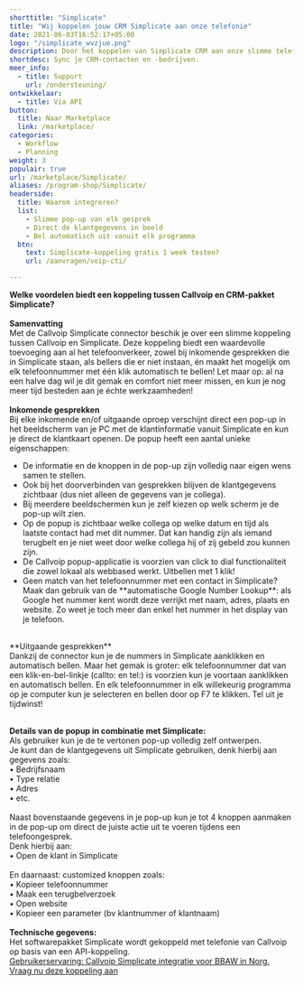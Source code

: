 ```yaml
---
shorttitle: "Simplicate"
title: "Wij koppelen jouw CRM Simplicate aan onze telefonie"
date: 2021-06-03T16:52:17+05:00
logo: "/simplicate_wvzjue.png"
description: Door het koppelen van Simplicate CRM aan onze slimme telefonie werk je een stuk efficienter.
shortdesc: Sync je CRM-contacten en -bedrijven.
meer_info:
  - title: Support
    url: /ondersteuning/
ontwikkelaar:
  - title: Via API
button:
  title: Naar Marketplace
  link: /marketplace/
categories:
  - Workflow
  - Planning
weight: 3
populair: true
url: /marketplace/Simplicate/
aliases: /program-shop/Simplicate/
headerside:
  title: Waarom integreren?
  list:
    - Slimme pop-up van elk gesprek
    - Direct de klantgegevens in beeld
    - Bel automatisch uit vanuit elk programma
  btn:
    text: Simplicate-koppeling gratis 1 week testen?
    url: /aanvragen/voip-cti/

---
```


**Welke voordelen biedt een koppeling tussen Callvoip en CRM-pakket Simplicate?**<br>
<br>
**Samenvatting** <br>
Met de Callvoip Simplicate connector beschik je over een slimme koppeling tussen Callvoip en Simplicate. Deze koppeling biedt een waardevolle toevoeging aan al het telefoonverkeer, zowel bij inkomende gesprekken die in Simplicate staan, als bellers die er niet instaan, én maakt het mogelijk om elk telefoonnummer met één klik automatisch te bellen! Let maar op: al na een halve dag wil je dit gemak en comfort niet meer missen, en kun je nog meer tijd besteden aan je échte werkzaamheden!<br>
<br>
**Inkomende gesprekken**<br>
Bij elke inkomende en/of uitgaande oproep verschijnt direct een pop-up in het beeldscherm van je PC met de klantinformatie vanuit Simplicate en kun je direct de klantkaart openen. De popup heeft een aantal unieke eigenschappen:<br>
<div class="usp-list">
<ul>
<li>De informatie en de knoppen in de pop-up zijn volledig naar eigen wens samen te stellen.</li>
<li>Ook bij het doorverbinden van gesprekken blijven de klantgegevens zichtbaar (dus niet alleen de gegevens van je collega).</li>
<li>Bij meerdere beeldschermen kun je zelf kiezen op welk scherm je de pop-up wilt zien.</li>
<li>Op de popup is zichtbaar welke collega op welke datum en tijd als laatste contact had met dit nummer. Dat kan handig zijn als iemand terugbelt en je niet weet door welke collega hij of zij gebeld zou kunnen zijn.</li>
<li>De Callvoip popup-applicatie is voorzien van click to dial functionaliteit die zowel lokaal als webbased werkt. Uitbellen met 1 klik!</li>
<li>Geen match van het telefoonnummer met een contact in Simplicate? Maak dan gebruik van de **automatische Google Number Lookup**: als Google het nummer kent wordt deze verrijkt met naam, adres, plaats en website. Zo weet je toch meer dan enkel het nummer in het display van je telefoon.</li>
</ul>
</div>
<br>
**Uitgaande gesprekken**<br>
Dankzij de connector kun je de nummers in Simplicate aanklikken en automatisch bellen. Maar het gemak is groter: elk telefoonnummer dat van een klik-en-bel-linkje (callto: en tel:) is voorzien kun je voortaan aanklikken en automatisch bellen. En elk telefoonnummer in elk willekeurig programma op je computer kun je selecteren en bellen door op F7 te klikken. Tel uit je tijdwinst! <br><br>

**Details van de popup in combinatie met Simplicate:**<br>
Als gebruiker kun je de te vertonen pop-up volledig zelf ontwerpen. <br>
Je kunt dan de klantgegevens uit Simplicate gebruiken, denk hierbij aan gegevens zoals: <br>
• Bedrijfsnaam<br>
• Type relatie<br>
• Adres<br>
• etc. <br>
<br>
Naast bovenstaande gegevens in je pop-up kun je tot 4 knoppen aanmaken in de pop-up om direct de juiste actie uit te voeren tijdens een telefoongesprek. <br>
Denk hierbij aan:<br>
• Open de klant in Simplicate<br>
<br>
En daarnaast: customized knoppen zoals: <br>
• Kopieer telefoonnummer<br>
• Maak een terugbelverzoek<br>
• Open website <br>
• Kopieer een parameter (bv klantnummer of klantnaam) <br>
<br>
**Technische gegevens:**<br>
Het softwarepakket Simplicate wordt gekoppeld met telefonie van Callvoip op basis van een API-koppeling.<br>
<a href="https://www.callvoip.nl/nieuws/crmintegratie-bbaw/" target="_blank">Gebruikerservaring: Callvoip Simplicate integratie voor BBAW in Norg.</b>
<br><a href="/aanvragen/voip-cti/" class="button">Vraag nu deze koppeling aan</a>
